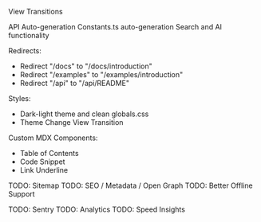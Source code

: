 View Transitions

API Auto-generation
Constants.ts auto-generation
Search and AI functionality

Redirects:
- Redirect "/docs" to "/docs/introduction"
- Redirect "/examples" to "/examples/introduction"
- Redirect "/api" to "/api/README"

Styles:
- Dark-light theme and clean globals.css
- Theme Change View Transition

Custom MDX Components:
- Table of Contents
- Code Snippet
- Link Underline

TODO: Sitemap
TODO: SEO / Metadata / Open Graph
TODO: Better Offline Support

TODO: Sentry
TODO: Analytics
TODO: Speed Insights


